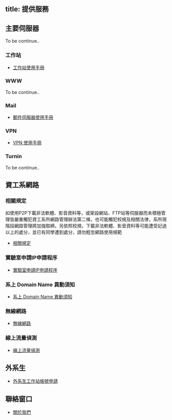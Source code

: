 title: 提供服務
---

##  主要伺服器
To be continue..
### 工作站
- [工作站使用手冊](workstation.html)

### WWW
To be continue..
### Mail
- [郵件伺服器使用手冊](mail.html)

### VPN
- [VPN 使用手冊](vpn.html)

### Turnin
To be continue..

## 資工系網路

### 相關規定

如使用P2P下載非法軟體、影音資料等，或架設網站、FTP站等伺服器而未積極管理皆嚴重觸犯資工系所網路管理辦法第二條，也可能觸犯校規及相關法律，系所現階段網路管理將加強取締。另依照校規，下載非法軟體、影音資料等可能遭受記過以上的處分，並已有同學遭到處分，請勿輕忽網路使用規範

- [相關規定](rules.html)


### 實驗室申請IP申請程序
- [實驗室申請IP申請程序](ip.html)


### 系上 Domain Name 異動須知
- [系上 Domain Name 異動須知](domain.html)

### 無線網路
- [無線網路]()

### 線上流量偵測
- [線上流量偵測]()

## 外系生
- [外系生工作站帳號申請](external.html)

## 聯絡窗口
- [關於我們](/about/)
